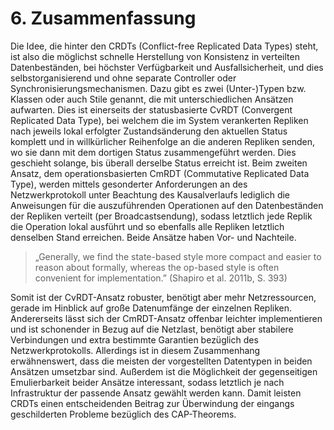 # 6. Zusammenfassung
Die Idee, die hinter den CRDTs (Conflict-free Replicated Data Types) steht, ist also die möglichst schnelle Herstellung von Konsistenz in verteilten Datenbeständen, bei höchster Verfügbarkeit und Ausfallsicherheit, und dies selbstorganisierend und ohne separate Controller oder Synchronisierungsmechanismen. Dazu gibt es zwei (Unter-)Typen bzw. Klassen oder auch Stile genannt, die mit unterschiedlichen Ansätzen aufwarten.
Dies ist einerseits der statusbasierte CvRDT (Convergent Replicated Data Type), bei welchem die im System verankerten Repliken nach jeweils lokal erfolgter Zustandsänderung den aktuellen Status komplett und in willkürlicher Reihenfolge an die anderen Repliken senden, wo sie dann mit dem dortigen Status zusammengeführt werden. Dies geschieht solange, bis überall derselbe Status erreicht ist.
Beim zweiten Ansatz, dem operationsbasierten CmRDT (Commutative Replicated Data Type), werden mittels gesonderter Anforderungen an des Netzwerkprotokoll unter Beachtung des Kausalverlaufs lediglich die Anweisungen für die auszuführenden Operationen auf den Datenbeständen der Repliken verteilt (per Broadcastsendung), sodass letztlich jede Replik die Operation lokal ausführt und so ebenfalls alle Repliken letztlich denselben Stand erreichen.
Beide Ansätze haben Vor- und Nachteile.
> „Generally, we find the state-based style more compact and easier to reason about formally, whereas the op-based style is often convenient for implementation.” (Shapiro et al. 2011b, S. 393)

Somit ist der CvRDT-Ansatz robuster, benötigt aber mehr Netzressourcen, gerade im Hinblick auf große Datenumfänge der einzelnen Repliken. Andererseits lässt sich der CmRDT-Ansatz offenbar leichter implementieren und ist schonender in Bezug auf die Netzlast, benötigt aber stabilere Verbindungen und extra bestimmte Garantien bezüglich des Netzwerkprotokolls.
Allerdings ist in diesem Zusammenhang erwähnenswert, dass die meisten der vorgestellten Datentypen in beiden Ansätzen umsetzbar sind. Außerdem ist die Möglichkeit der gegenseitigen Emulierbarkeit beider Ansätze interessant, sodass letztlich je nach Infrastruktur der passende Ansatz gewählt werden kann.
Damit leisten CRDTs einen entscheidenden Beitrag zur Überwindung der eingangs geschilderten Probleme bezüglich des CAP-Theorems.
